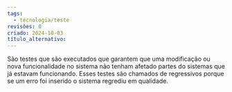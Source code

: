 ```yaml
---
tags:
  - tecnologia/teste
revisões: 0
criado: 2024-10-03
título_alternativo:
---
```

São testes que são executados que garantem que uma modificação ou nova funcionalidade no sistema não tenham afetado partes do sistemas que já estavam funcionando.  Esses testes são chamados de regressivos porque se um erro foi inserido o sistema regrediu em qualidade.